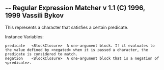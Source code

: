 -- Regular Expression Matcher v 1.1 (C) 1996, 1999 Vassili Bykov
--
This represents a character that satisfies a certain predicate.

Instance Variables:

	predicate	<BlockClosure>	A one-argument block. If it evaluates to the value defined by <negated> when it is passed a character, the predicate is considered to match.
	negation	<BlockClosure>	A one-argument block that is a negation of <predicate>.